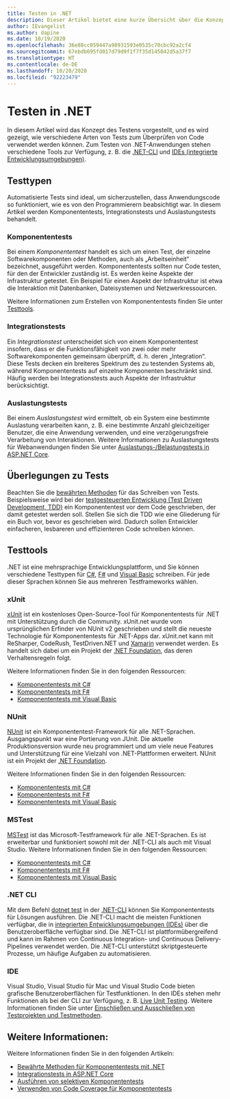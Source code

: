 ```yaml
---
title: Testen in .NET
description: Dieser Artikel bietet eine kurze Übersicht über die Konzepte, die Terminologie und die Tools für Tests in .NET.
author: IEvangelist
ms.author: dapine
ms.date: 10/19/2020
ms.openlocfilehash: 36e88cc059447a98931593e0535c70cbc92a2cf4
ms.sourcegitcommit: 67ebdb695fd017d79d9f1f7f35d145042d5a37f7
ms.translationtype: HT
ms.contentlocale: de-DE
ms.lasthandoff: 10/20/2020
ms.locfileid: "92223479"
---
```

# <a name="testing-in-net"></a>Testen in .NET

In diesem Artikel wird das Konzept des Testens vorgestellt, und es wird gezeigt, wie verschiedene Arten von Tests zum Überprüfen von Code verwendet werden können. Zum Testen von .NET-Anwendungen stehen verschiedene Tools zur Verfügung, z. B. die [.NET-CLI](#net-cli) und [IDEs (integrierte Entwicklungsumgebungen)](#ide).

## <a name="test-types"></a>Testtypen

Automatisierte Tests sind ideal, um sicherzustellen, dass Anwendungscode so funktioniert, wie es von den Programmierern beabsichtigt war. In diesem Artikel werden Komponententests, Integrationstests und Auslastungstests behandelt.

### <a name="unit-tests"></a>Komponententests

Bei einem *Komponententest* handelt es sich um einen Test, der einzelne Softwarekomponenten oder Methoden, auch als „Arbeitseinheit“ bezeichnet, ausgeführt werden. Komponententests sollten nur Code testen, für den der Entwickler zuständig ist. Es werden keine Aspekte der Infrastruktur getestet. Ein Beispiel für einen Aspekt der Infrastruktur ist etwa die Interaktion mit Datenbanken, Dateisystemen und Netzwerkressourcen.

Weitere Informationen zum Erstellen von Komponententests finden Sie unter [Testtools](#testing-tools).

### <a name="integration-tests"></a>Integrationstests

Ein *Integrationstest* unterscheidet sich von einem Komponententest insofern, dass er die Funktionsfähigkeit von zwei oder mehr Softwarekomponenten gemeinsam überprüft, d. h. deren „Integration“. Diese Tests decken ein breiteres Spektrum des zu testenden Systems ab, während Komponententests auf einzelne Komponenten beschränkt sind. Häufig werden bei Integrationstests auch Aspekte der Infrastruktur berücksichtigt.

### <a name="load-tests"></a>Auslastungstests

Bei einem *Auslastungstest* wird ermittelt, ob ein System eine bestimmte Auslastung verarbeiten kann, z. B. eine bestimmte Anzahl gleichzeitiger Benutzer, die eine Anwendung verwenden, und eine verzögerungsfreie Verarbeitung von Interaktionen. Weitere Informationen zu Auslastungstests für Webanwendungen finden Sie unter [Auslastungs-/Belastungstests in ASP.NET Core](/aspnet/core/test/load-tests).

## <a name="test-considerations"></a>Überlegungen zu Tests

Beachten Sie die [bewährten Methoden](unit-testing-best-practices.md) für das Schreiben von Tests. Beispielsweise wird bei der [testgesteuerten Entwicklung (Test Driven Development, TDD)](https://deviq.com/test-driven-development) ein Komponententest vor dem Code geschrieben, der damit getestet werden soll. Stellen Sie sich die TDD wie eine Gliederung für ein Buch vor, bevor es geschrieben wird. Dadurch sollen Entwickler einfacheren, lesbareren und effizienteren Code schreiben können.

## <a name="testing-tools"></a>Testtools

.NET ist eine mehrsprachige Entwicklungsplattform, und Sie können verschiedene Testtypen für [C#](../../csharp/index.yml), [F#](../../fsharp/index.yml) und [Visual Basic](../../visual-basic/index.yml) schreiben. Für jede dieser Sprachen können Sie aus mehreren Testframeworks wählen.

### <a name="xunit"></a>xUnit

[xUnit](https://xunit.net) ist ein kostenloses Open-Source-Tool für Komponententests für .NET mit Unterstützung durch die Community. xUnit.net wurde vom ursprünglichen Erfinder von NUnit v2 geschrieben und stellt die neueste Technologie für Komponententests für .NET-Apps dar. xUnit.net kann mit ReSharper, CodeRush, TestDriven.NET und [Xamarin](/apps/xamarin) verwendet werden. Es handelt sich dabei um ein Projekt der [.NET Foundation](https://dotnetfoundation.org), das deren Verhaltensregeln folgt.

Weitere Informationen finden Sie in den folgenden Ressourcen:

- [Komponententests mit C#](unit-testing-with-dotnet-test.md)
- [Komponententests mit F#](unit-testing-fsharp-with-dotnet-test.md)
- [Komponententests mit Visual Basic](unit-testing-visual-basic-with-dotnet-test.md)

### <a name="nunit"></a>NUnit

[NUnit](https://nunit.org) ist ein Komponententest-Framework für alle .NET-Sprachen. Ausgangspunkt war eine Portierung von JUnit. Die aktuelle Produktionsversion wurde neu programmiert und um viele neue Features und Unterstützung für eine Vielzahl von .NET-Plattformen erweitert. NUnit ist ein Projekt der [.NET Foundation](https://dotnetfoundation.org).

Weitere Informationen finden Sie in den folgenden Ressourcen:

- [Komponententests mit C#](unit-testing-with-nunit.md)
- [Komponententests mit F#](unit-testing-fsharp-with-nunit.md)
- [Komponententests mit Visual Basic](unit-testing-visual-basic-with-nunit.md)

### <a name="mstest"></a>MSTest

[MSTest](https://github.com/Microsoft/testfx-docs) ist das Microsoft-Testframework für alle .NET-Sprachen. Es ist erweiterbar und funktioniert sowohl mit der .NET-CLI als auch mit Visual Studio. Weitere Informationen finden Sie in den folgenden Ressourcen:

- [Komponententests mit C#](unit-testing-with-mstest.md)
- [Komponententests mit F#](unit-testing-fsharp-with-mstest.md)
- [Komponententests mit Visual Basic](unit-testing-visual-basic-with-mstest.md)

### <a name="net-cli"></a>.NET CLI

Mit dem Befehl [dotnet test](../tools/dotnet-test.md) in der [.NET-CLI](../tools/index.md) können Sie Komponententests für Lösungen ausführen. Die .NET-CLI macht die meisten Funktionen verfügbar, die in [integrierten Entwicklungsumgebungen (IDEs)](#ide) über die Benutzeroberfläche verfügbar sind. Die .NET-CLI ist plattformübergreifend und kann im Rahmen von Continuous Integration- und Continuous Delivery-Pipelines verwendet werden. Die .NET-CLI unterstützt skriptgesteuerte Prozesse, um häufige Aufgaben zu automatisieren.

### <a name="ide"></a>IDE

Visual Studio, Visual Studio für Mac und Visual Studio Code bieten grafische Benutzeroberflächen für Testfunktionen. In den IDEs stehen mehr Funktionen als bei der CLI zur Verfügung, z. B. [Live Unit Testing](/visualstudio/test/live-unit-testing). Weitere Informationen finden Sie unter [Einschließen und Ausschließen von Testprojekten und Testmethoden](/visualstudio/test/live-unit-testing#include-and-exclude-test-projects-and-test-methods).

## <a name="see-also"></a>Weitere Informationen:

Weitere Informationen finden Sie in den folgenden Artikeln:

- [Bewährte Methoden für Komponententests mit .NET](unit-testing-best-practices.md)
- [Integrationstests in ASP.NET Core](/aspnet/core/test/integration-tests#test-app-prerequisites)
- [Ausführen von selektiven Komponententests](selective-unit-tests.md)
- [Verwenden von Code Coverage für Komponententests](unit-testing-code-coverage.md)
